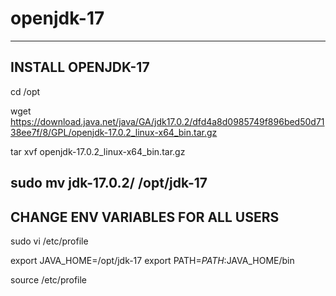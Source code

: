 # openjdk-17
--------------------
 INSTALL OPENJDK-17
--------------------
cd /opt

wget https://download.java.net/java/GA/jdk17.0.2/dfd4a8d0985749f896bed50d7138ee7f/8/GPL/openjdk-17.0.2_linux-x64_bin.tar.gz

tar xvf openjdk-17.0.2_linux-x64_bin.tar.gz

sudo mv jdk-17.0.2/ /opt/jdk-17
----------------------------------
 CHANGE ENV VARIABLES FOR ALL USERS
-------------------------------------
sudo vi /etc/profile

export JAVA_HOME=/opt/jdk-17
export PATH=$PATH:$JAVA_HOME/bin

source /etc/profile
